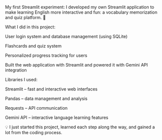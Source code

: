 My first Streamlit experiment:
I developed my own Streamlit application to make learning English more interactive and fun: a vocabulary memorization and quiz platform. 🎯

What I did in this project:

User login system and database management (using SQLite)

Flashcards and quiz system

Personalized progress tracking for users

Built the web application with Streamlit and powered it with Gemini API integration

Libraries I used:

Streamlit – fast and interactive web interfaces

Pandas – data management and analysis

Requests – API communication

Gemini API – interactive language learning features

💡 I just started this project, learned each step along the way, and gained a lot from the coding process.
